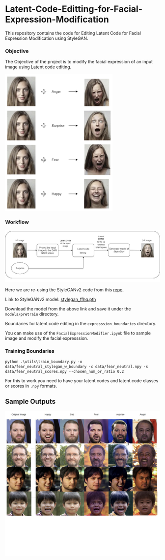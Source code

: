 # Latent-Code-Editting-for-Facial-Expression-Modification

This repository contains the code for Editing Latent Code for Facial Expression Modification using StyleGAN.

### Objective

The Objective of the project is to modify the facial expression of an input image using Latent code editing.

<img src="https://github.com/charan250498/Latent-Code-Editting-for-Facial-Expression-Modification/blob/main/img/inputoutput.png" width="350">

### Workflow

<img src="https://github.com/charan250498/Latent-Code-Editting-for-Facial-Expression-Modification/blob/main/img/workflow.jpg">

Here we are re-using the StyleGANv2 code from this [repo](https://github.com/NVlabs/stylegan2-ada-pytorch).

Link to StyleGANv2 model: [stylegan_ffhq.pth](https://drive.google.com/file/d/1H1QscKLyMuy3IxPypaMe-8HJf1A3Hat_/view?usp=sharing)

Download the model from the above link and save it under the ```models/pretrain``` directory.

Boundaries for latent code editing in the ```expresssion_boundaries``` directory.

You can make use of the ```FacialExpressionModifier.ipynb``` file to sample image and modify the facial expresssion.

### Training Boundaries

```
python .\utils\train_boundary.py -o data/fear_neutral_stylegan_w_boundary -c data/fear_neutral.npy -s data/fear_neutral_scores.npy --chosen_num_or_ratio 0.2
```

For this to work you need to have your latent codes and latent code classes or scores in ```.npy``` formats.

## Sample Outputs

<img src="https://github.com/charan250498/Latent-Code-Editting-for-Facial-Expression-Modification/blob/main/img/output.png" width="750">
